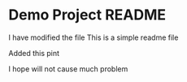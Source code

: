 # Demo Project README
I have modified the file
This is a simple readme file

Added this pint

I hope will not cause much problem